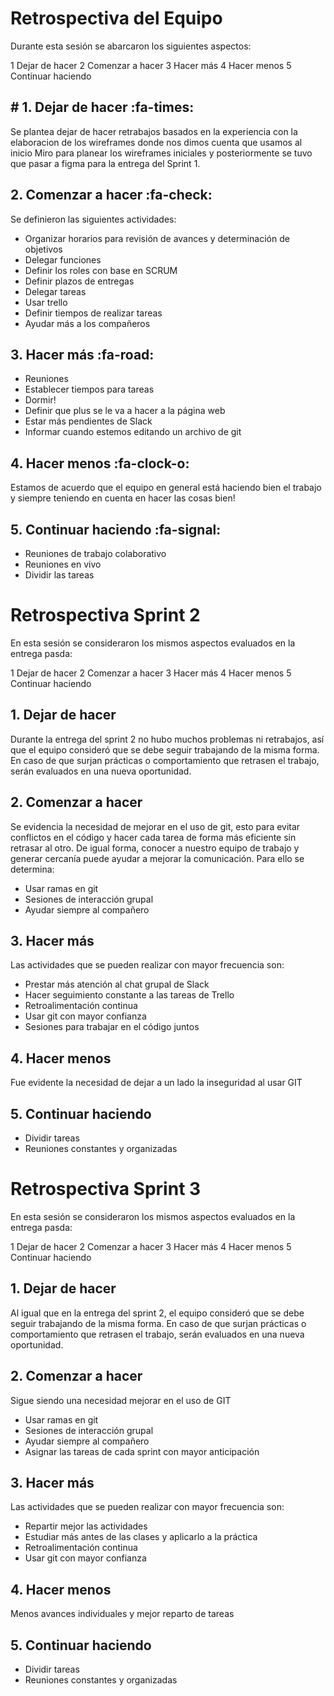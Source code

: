 # Retrospectiva del Equipo

Durante esta sesión se abarcaron los siguientes aspectos:

1 Dejar de hacer
2 Comenzar a hacer
3 Hacer más
4 Hacer menos
5 Continuar haciendo

## # 1. Dejar de hacer :fa-times:

Se plantea dejar de hacer retrabajos basados en la experiencia con la elaboracion de los wireframes donde nos dimos cuenta que usamos al inicio Miro para planear los wireframes iniciales y posteriormente se tuvo que pasar a figma para la entrega del Sprint 1.

## 2. Comenzar a hacer :fa-check:

Se definieron las siguientes actividades:

- Organizar horarios para revisión de avances y determinación de objetivos
- Delegar funciones
- Definir los roles con base en SCRUM
- Definir plazos de entregas
- Delegar tareas
- Usar trello
- Definir tiempos de realizar tareas
- Ayudar más a los compañeros

## 3. Hacer más :fa-road:

- Reuniones
- Establecer tiempos para tareas
- Dormir!
- Definir que plus se le va a hacer a la página web
- Estar más pendientes de Slack
- Informar cuando estemos editando un archivo de git

## 4. Hacer menos :fa-clock-o:

Estamos de acuerdo que el equipo en general está haciendo bien el trabajo y siempre teniendo en cuenta en hacer las cosas bien!

## 5. Continuar haciendo :fa-signal:

- Reuniones de trabajo colaborativo
- Reuniones en vivo
- Dividir las tareas

# Retrospectiva Sprint 2

En esta sesión se consideraron los mismos aspectos evaluados en la entrega pasda:

1 Dejar de hacer
2 Comenzar a hacer
3 Hacer más
4 Hacer menos
5 Continuar haciendo

## 1. Dejar de hacer 

Durante la entrega del sprint 2 no hubo muchos problemas ni retrabajos, así que el equipo consideró que se debe seguir trabajando de la misma forma. En caso de que surjan prácticas o comportamiento que retrasen el trabajo, serán evaluados en una nueva oportunidad. 

## 2. Comenzar a hacer 

Se evidencia la necesidad de mejorar en el uso de git, esto para evitar conflictos en el código y hacer cada tarea de forma más eficiente sin retrasar al otro. De igual forma, conocer a nuestro equipo de trabajo y generar cercanía puede ayudar a mejorar la comunicación. Para ello se determina:

- Usar ramas en git
- Sesiones de interacción grupal 
- Ayudar siempre al compañero 

## 3. Hacer más 

Las actividades que se pueden realizar con mayor frecuencia son:

- Prestar más atención al chat grupal de Slack 
- Hacer seguimiento constante a las tareas de Trello 
- Retroalimentación continua
- Usar git con mayor confianza 
- Sesiones para trabajar en el código juntos

## 4. Hacer menos 

Fue evidente la necesidad de dejar a un lado la inseguridad al usar GIT 

## 5. Continuar haciendo 
- Dividir tareas
- Reuniones constantes y organizadas


# Retrospectiva Sprint 3

En esta sesión se consideraron los mismos aspectos evaluados en la entrega pasda:

1 Dejar de hacer
2 Comenzar a hacer
3 Hacer más
4 Hacer menos
5 Continuar haciendo

## 1. Dejar de hacer 

Al igual que en la entrega del sprint 2, el equipo consideró que se debe seguir trabajando de la misma forma. En caso de que surjan prácticas o comportamiento que retrasen el trabajo, serán evaluados en una nueva oportunidad. 

## 2. Comenzar a hacer 

Sigue siendo una necesidad mejorar en el uso de GIT

- Usar ramas en git
- Sesiones de interacción grupal 
- Ayudar siempre al compañero 
- Asignar las tareas de cada sprint con mayor anticipación

## 3. Hacer más 

Las actividades que se pueden realizar con mayor frecuencia son:

- Repartir mejor las actividades
- Estudiar más antes de las clases y aplicarlo a la práctica
- Retroalimentación continua
- Usar git con mayor confianza 

## 4. Hacer menos 

Menos avances individuales y mejor reparto de tareas

## 5. Continuar haciendo 
- Dividir tareas
- Reuniones constantes y organizadas
